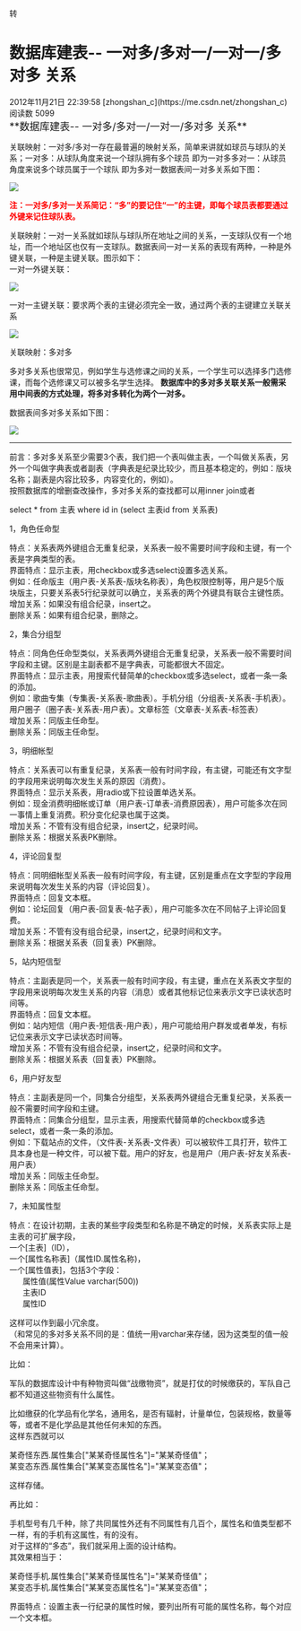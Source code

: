 <div class="blog-content-box">

<div class="article-header-box">

<div class="article-header">

<div class="article-title-box"><span class="article-type type-2 float-left">转</span>

# 数据库建表-- 一对多/多对一/一对一/多对多 关系

</div>

<div class="article-info-box">

<div class="article-bar-top"><span class="time">2012年11月21日 22:39:58</span> [zhongshan_c](https://me.csdn.net/zhongshan_c) <span class="read-count">阅读数 5099</span></div>

</div>

</div>

</div>

<article class="baidu_pl">

<div id="article_content" class="article_content clearfix csdn-tracking-statistics" data-pid="blog" data-mod="popu_307" data-dsm="post"><link rel="stylesheet" href="https://csdnimg.cn/release/phoenix/template/css/ck_htmledit_views-cd6c485e8b.css"> <link rel="stylesheet" href="https://csdnimg.cn/release/phoenix/template/css/ck_htmledit_views-cd6c485e8b.css">

<div class="htmledit_views" id="content_views"><span style="font-size:18px;">**数据库建表-- 一对多/多对一/一对一/多对多 关系**</span>

关联映射：一对多/多对一存在最普遍的映射关系，简单来讲就如球员与球队的关系；一对多：从球队角度来说一个球队拥有多个球员 即为一对多多对一：从球员角度来说多个球员属于一个球队 即为多对一数据表间一对多关系如下图：

![](https://img-my.csdn.net/uploads/201211/21/1353511075_1941.jpg)

**<span style="color:#ff0000;">注：一对多/多对一关系简记：“多”的要记住“一”的主键，即每个球员表都要通过外键来记住球队表。</span>**

关联映射：一对一关系就如球队与球队所在地址之间的关系，一支球队仅有一个地址，而一个地址区也仅有一支球队。数据表间一对一关系的表现有两种，一种是外键关联，一种是主键关联。图示如下：  
一对一外键关联：

![](https://img-my.csdn.net/uploads/201211/21/1353511108_4388.png)

一对一主键关联：要求两个表的主键必须完全一致，通过两个表的主键建立关联关系

![](https://img-my.csdn.net/uploads/201211/21/1353511219_6361.png)

关联映射：多对多

多对多关系也很常见，例如学生与选修课之间的关系，一个学生可以选择多门选修课，而每个选修课又可以被多名学生选择。 **数据库中的多对多关联关系一般需采用中间表的方式处理，将多对多转化为两个一对多。**

数据表间多对多关系如下图：

![](https://img-my.csdn.net/uploads/201211/21/1353511241_4873.png)

----------------------------------------------------------------------------------------------------------

前言：多对多关系至少需要3个表，我们把一个表叫做主表，一个叫做关系表，另外一个叫做字典表或者副表（字典表是纪录比较少，而且基本稳定的，例如：版块名称；副表是内容比较多，内容变化的，例如）。   
按照数据库的增删查改操作，多对多关系的查找都可以用inner join或者

select * from 主表 where id in (select 主表id from 关系表)

1，角色任命型

特点：关系表两外键组合无重复纪录，关系表一般不需要时间字段和主键，有一个表是字典类型的表。   
界面特点：显示主表，用checkbox或多选select设置多选关系。   
例如：任命版主（用户表-关系表-版块名称表），角色权限控制等，用户是5个版块版主，只要关系表5行纪录就可以确立，关系表的两个外键具有联合主键性质。   
增加关系：如果没有组合纪录，insert之。   
删除关系：如果有组合纪录，删除之。

2，集合分组型

特点：同角色任命型类似，关系表两外键组合无重复纪录，关系表一般不需要时间字段和主键。区别是主副表都不是字典表，可能都很大不固定。   
界面特点：显示主表，用搜索代替简单的checkbox或多选select，或者一条一条的添加。   
例如：歌曲专集（专集表-关系表-歌曲表）。手机分组（分组表-关系表-手机表）。用户圈子（圈子表-关系表-用户表）。文章标签（文章表-关系表-标签表）   
增加关系：同版主任命型。   
删除关系：同版主任命型。

3，明细帐型

特点：关系表可以有重复纪录，关系表一般有时间字段，有主键，可能还有文字型的字段用来说明每次发生关系的原因（消费）。   
界面特点：显示关系表，用radio或下拉设置单选关系。   
例如：现金消费明细帐或订单（用户表-订单表-消费原因表），用户可能多次在同一事情上重复消费。积分变化纪录也属于这类。   
增加关系：不管有没有组合纪录，insert之，纪录时间。   
删除关系：根据关系表PK删除。

4，评论回复型

特点：同明细帐型关系表一般有时间字段，有主键，区别是重点在文字型的字段用来说明每次发生关系的内容（评论回复）。   
界面特点：回复文本框。   
例如：论坛回复（用户表-回复表-帖子表），用户可能多次在不同帖子上评论回复费。   
增加关系：不管有没有组合纪录，insert之，纪录时间和文字。   
删除关系：根据关系表（回复表）PK删除。

5，站内短信型

特点：主副表是同一个，关系表一般有时间字段，有主键，重点在关系表文字型的字段用来说明每次发生关系的内容（消息）或者其他标记位来表示文字已读状态时间等。   
界面特点：回复文本框。   
例如：站内短信（用户表-短信表-用户表），用户可能给用户群发或者单发，有标记位来表示文字已读状态时间等。   
增加关系：不管有没有组合纪录，insert之，纪录时间和文字。   
删除关系：根据关系表（回复表）PK删除。

6，用户好友型

特点：主副表是同一个，同集合分组型，关系表两外键组合无重复纪录，关系表一般不需要时间字段和主键。   
界面特点：同集合分组型，显示主表，用搜索代替简单的checkbox或多选select，或者一条一条的添加。   
例如：下载站点的文件，（文件表-关系表-文件表）可以被软件工具打开，软件工具本身也是一种文件，可以被下载。用户的好友，也是用户（用户表-好友关系表-用户表）   
增加关系：同版主任命型。   
删除关系：同版主任命型。

7，未知属性型

特点：在设计初期，主表的某些字段类型和名称是不确定的时候，关系表实际上是主表的可扩展字段，   
一个[主表]（ID），   
一个[属性名称表]（属性ID.属性名称)，   
一个[属性值表]，包括3个字段：   
      属性值(属性Value varchar(500))   
      主表ID   
      属性ID

这样可以作到最小冗余度。   
（和常见的多对多关系不同的是：值统一用varchar来存储，因为这类型的值一般不会用来计算）。

比如：

军队的数据库设计中有种物资叫做“战缴物资”，就是打仗的时候缴获的，军队自己都不知道这些物资有什么属性。

比如缴获的化学品有化学名，通用名，是否有辐射，计量单位，包装规格，数量等等，或者不是化学品是其他任何未知的东西。   
这样东西就可以

某奇怪东西.属性集合["某某奇怪属性名"]="某某奇怪值"；      
某变态东西.属性集合["某某变态属性名"]="某某变态值"；   

这样存储。

再比如：

手机型号有几千种，除了共同属性外还有不同属性有几百个，属性名和值类型都不一样，有的手机有这属性，有的没有。   
对于这样的“多态”，我们就采用上面的设计结构。   
其效果相当于：

某奇怪手机.属性集合["某某奇怪属性名"]="某某奇怪值"；   
某变态手机.属性集合["某某变态属性名"]="某某变态值"；

界面特点：设置主表一行纪录的属性时候，要列出所有可能的属性名称，每个对应一个文本框。

</div>

</div>

</article>

</div>
